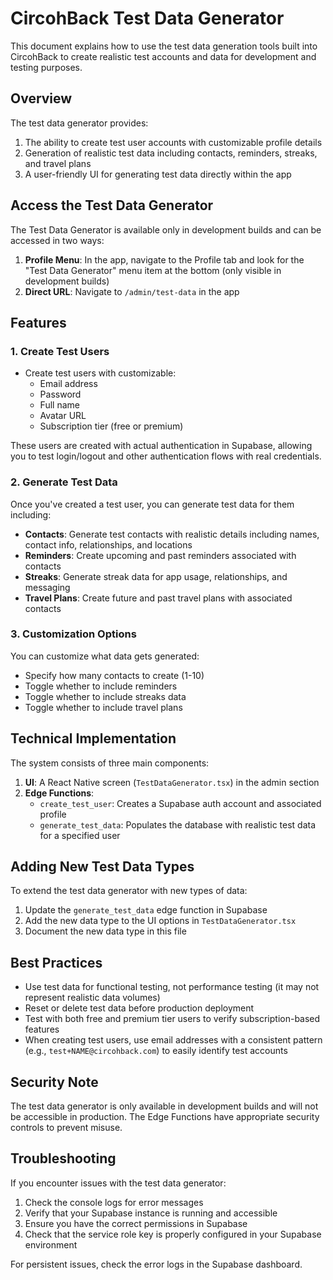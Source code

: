 # CircohBack Test Data Generator

This document explains how to use the test data generation tools built into CircohBack to create realistic test accounts and data for development and testing purposes.

## Overview

The test data generator provides:
1. The ability to create test user accounts with customizable profile details
2. Generation of realistic test data including contacts, reminders, streaks, and travel plans
3. A user-friendly UI for generating test data directly within the app

## Access the Test Data Generator

The Test Data Generator is available only in development builds and can be accessed in two ways:

1. **Profile Menu**: In the app, navigate to the Profile tab and look for the "Test Data Generator" menu item at the bottom (only visible in development builds)
2. **Direct URL**: Navigate to `/admin/test-data` in the app

## Features

### 1. Create Test Users

- Create test users with customizable:
  - Email address
  - Password
  - Full name
  - Avatar URL 
  - Subscription tier (free or premium)

These users are created with actual authentication in Supabase, allowing you to test login/logout and other authentication flows with real credentials.

### 2. Generate Test Data

Once you've created a test user, you can generate test data for them including:

- **Contacts**: Generate test contacts with realistic details including names, contact info, relationships, and locations
- **Reminders**: Create upcoming and past reminders associated with contacts
- **Streaks**: Generate streak data for app usage, relationships, and messaging
- **Travel Plans**: Create future and past travel plans with associated contacts

### 3. Customization Options

You can customize what data gets generated:

- Specify how many contacts to create (1-10)
- Toggle whether to include reminders
- Toggle whether to include streaks data
- Toggle whether to include travel plans

## Technical Implementation

The system consists of three main components:

1. **UI**: A React Native screen (`TestDataGenerator.tsx`) in the admin section
2. **Edge Functions**:
   - `create_test_user`: Creates a Supabase auth account and associated profile
   - `generate_test_data`: Populates the database with realistic test data for a specified user

## Adding New Test Data Types

To extend the test data generator with new types of data:

1. Update the `generate_test_data` edge function in Supabase
2. Add the new data type to the UI options in `TestDataGenerator.tsx`
3. Document the new data type in this file

## Best Practices

- Use test data for functional testing, not performance testing (it may not represent realistic data volumes)
- Reset or delete test data before production deployment
- Test with both free and premium tier users to verify subscription-based features
- When creating test users, use email addresses with a consistent pattern (e.g., `test+NAME@circohback.com`) to easily identify test accounts

## Security Note

The test data generator is only available in development builds and will not be accessible in production. 
The Edge Functions have appropriate security controls to prevent misuse.

## Troubleshooting

If you encounter issues with the test data generator:

1. Check the console logs for error messages
2. Verify that your Supabase instance is running and accessible
3. Ensure you have the correct permissions in Supabase
4. Check that the service role key is properly configured in your Supabase environment

For persistent issues, check the error logs in the Supabase dashboard. 